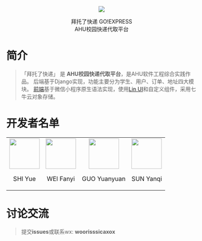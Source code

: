 <p align="center">
    <img src="http://qc2q2xid6.bkt.clouddn.com/logo.png" >
  <!-- </a> -->
</p>

<div align="center"> <span class="logo" > 拜托了快递 GO!EXPRESS </span> </div>

<div align="center"> <span class="logo" > AHU校园快递代取平台 </span> </div>

<div class="row" />

# 简介

> 「拜托了快递」 是 **AHU校园快递代取平台**，是AHU软件工程综合实践作品。
> 后端基于Django实现，功能主要分为学生、用户、订单、地址四大模块。
> [前端](https://github.com/TenMoons/Go-Express)基于微信小程序原生语法实现，使用[Lin UI](https://github.com/TaleLin/lin-ui)和自定义组件，采用七牛云对象存储。


# 开发者名单

<table>
  <tbody>
    <tr>
      <td align="center" valign="middle">
        <img style="height: 80px; width:80px" src="http://qc2q2xid6.bkt.clouddn.com/%E5%BE%AE%E4%BF%A1%E5%9B%BE%E7%89%87_20200620172356.jpg">
        <p style="font-size:16px;">SHI Yue</p>
      </td>
      <td align="center" valign="middle">
        <img style="height: 80px; width:80px"  src="http://qc2q2xid6.bkt.clouddn.com/%E5%BE%AE%E4%BF%A1%E5%9B%BE%E7%89%87_20200620172503.jpg">
        <p style="font-size:16px;">WEI Fanyi</p>
      </td>
        <td align="center" valign="middle">
        <img style="height: 80px; width:80px"  src="http://qc2q2xid6.bkt.clouddn.com/%E5%BE%AE%E4%BF%A1%E5%9B%BE%E7%89%87_20200620172422.jpg">
        <p style="font-size:16px;">GUO Yuanyuan</p>
      </td>
        <td align="center" valign="middle">
        <img style="height: 80px; width:80px"  src="http://qc2q2xid6.bkt.clouddn.com/%E5%BE%AE%E4%BF%A1%E5%9B%BE%E7%89%87_20200620172449.jpg">
        <p style="font-size:16px;">SUN Yanqi</p>
      </td>
    </tr>
  </tbody>
</table>


# 讨论交流

> 提交**issues**或联系wx:  **woorisssicaxox**
>

